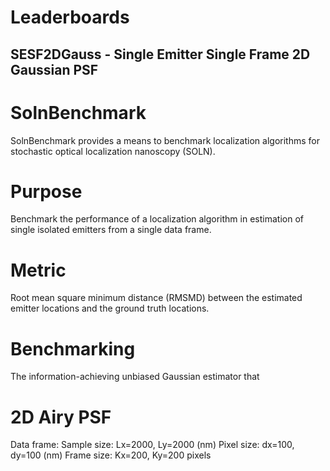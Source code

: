 # Leaderboards
## SESF2DGauss - Single Emitter Single Frame 2D Gaussian PSF



# SolnBenchmark
SolnBenchmark provides a means to benchmark localization algorithms for stochastic optical localization nanoscopy (SOLN). 


# Purpose
Benchmark the performance of a localization algorithm in estimation of single isolated emitters from a single data frame. 

# Metric
Root mean square minimum distance (RMSMD) between the estimated emitter locations and the ground truth locations. 

# Benchmarking 
The information-achieving unbiased Gaussian estimator that 

# 2D Airy PSF

Data frame:
Sample size: Lx=2000, Ly=2000 (nm)
Pixel size: dx=100, dy=100 (nm)
Frame size: Kx=200, Ky=200 pixels
